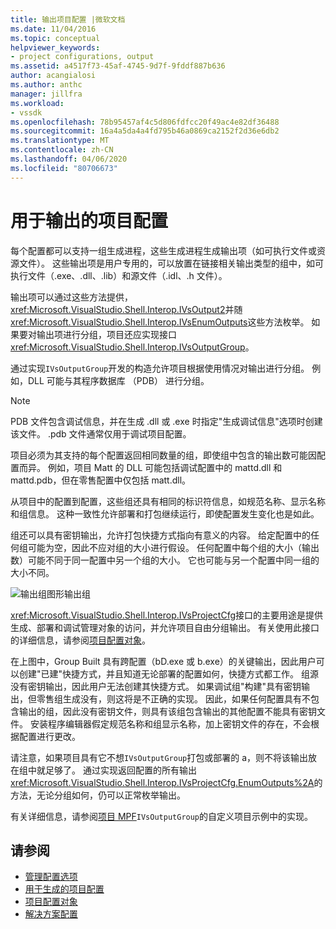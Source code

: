 ```yaml
---
title: 输出项目配置 |微软文档
ms.date: 11/04/2016
ms.topic: conceptual
helpviewer_keywords:
- project configurations, output
ms.assetid: a4517f73-45af-4745-9d7f-9fddf887b636
author: acangialosi
ms.author: anthc
manager: jillfra
ms.workload:
- vssdk
ms.openlocfilehash: 78b95457af4c5d806fdfcc20f49ac4e82df36488
ms.sourcegitcommit: 16a4a5da4a4fd795b46a0869ca2152f2d36e6db2
ms.translationtype: MT
ms.contentlocale: zh-CN
ms.lasthandoff: 04/06/2020
ms.locfileid: "80706673"
---
```

# <a name="project-configuration-for-output"></a>用于输出的项目配置
每个配置都可以支持一组生成进程，这些生成进程生成输出项（如可执行文件或资源文件）。 这些输出项是用户专用的，可以放置在链接相关输出类型的组中，如可执行文件（.exe、.dll、.lib）和源文件（.idl、.h 文件）。

 输出项可以通过这些方法提供，<xref:Microsoft.VisualStudio.Shell.Interop.IVsOutput2>并随<xref:Microsoft.VisualStudio.Shell.Interop.IVsEnumOutputs>这些方法枚举。 如果要对输出项进行分组，项目还应实现接口<xref:Microsoft.VisualStudio.Shell.Interop.IVsOutputGroup>。

 通过实现`IVsOutputGroup`开发的构造允许项目根据使用情况对输出进行分组。 例如，DLL 可能与其程序数据库 （PDB） 进行分组。

> [!NOTE]
> PDB 文件包含调试信息，并在生成 .dll 或 .exe 时指定"生成调试信息"选项时创建该文件。 .pdb 文件通常仅用于调试项目配置。

 项目必须为其支持的每个配置返回相同数量的组，即使组中包含的输出数可能因配置而异。 例如，项目 Matt 的 DLL 可能包括调试配置中的 mattd.dll 和 mattd.pdb，但在零售配置中仅包括 matt.dll。

 从项目中的配置到配置，这些组还具有相同的标识符信息，如规范名称、显示名称和组信息。 这种一致性允许部署和打包继续运行，即使配置发生变化也是如此。

 组还可以具有密钥输出，允许打包快捷方式指向有意义的内容。 给定配置中的任何组可能为空，因此不应对组的大小进行假设。 任何配置中每个组的大小（输出数）可能不同于同一配置中另一个组的大小。 它也可能与另一个配置中同一组的大小不同。

 ![输出组图形](../../extensibility/internals/media/vsoutputgroups.gif "vs 输出组")输出组

 <xref:Microsoft.VisualStudio.Shell.Interop.IVsProjectCfg>接口的主要用途是提供生成、部署和调试管理对象的访问，并允许项目自由分组输出。 有关使用此接口的详细信息，请参阅[项目配置对象](../../extensibility/internals/project-configuration-object.md)。

 在上图中，Group Built 具有跨配置（bD.exe 或 b.exe）的关键输出，因此用户可以创建"已建"快捷方式，并且知道无论部署的配置如何，快捷方式都工作。 组源没有密钥输出，因此用户无法创建其快捷方式。 如果调试组"构建"具有密钥输出，但零售组生成没有，则这将是不正确的实现。 因此，如果任何配置具有不包含输出的组，因此没有密钥文件，则具有该组包含输出的其他配置不能具有密钥文件。 安装程序编辑器假定规范名称和组显示名称，加上密钥文件的存在，不会根据配置进行更改。

 请注意，如果项目具有它不想`IVsOutputGroup`打包或部署的 a，则不将该输出放在组中就足够了。 通过实现返回配置的所有输出<xref:Microsoft.VisualStudio.Shell.Interop.IVsProjectCfg.EnumOutputs%2A>的方法，无论分组如何，仍可以正常枚举输出。

 有关详细信息，请参阅[项目 MPF](https://github.com/tunnelvisionlabs/MPFProj10)`IVsOutputGroup`的自定义项目示例中的实现。

## <a name="see-also"></a>请参阅
- [管理配置选项](../../extensibility/internals/managing-configuration-options.md)
- [用于生成的项目配置](../../extensibility/internals/project-configuration-for-building.md)
- [项目配置对象](../../extensibility/internals/project-configuration-object.md)
- [解决方案配置](../../extensibility/internals/solution-configuration.md)
